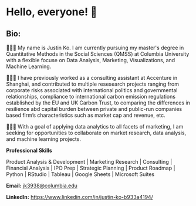 # **Hello, everyone!** 👋

## **Bio:**

👨🏻‍🎓 My name is Justin Ko. I am currently pursuing my master's degree in Quantitative Methods in the Social Sciences (QMSS) at Columbia University with a flexible focuse on Data Analysis, Marketing, Visualizations, and Machine Learning.

👨🏻‍💼 I have previously worked as a consulting assistant at Accenture in Shanghai, and contributed to multiple resesearch projects ranging from corporate risks associated with international politics and governmental relationships, compliance to international carbon emission regulations established by the EU and UK Carbon Trust, to comparing the differences in resilience abd capital burden between private and public-run companies based firm’s characteristics such as market cap and revenue, etc. 

👨🏻‍💻 With a goal of applying data analytics to all facets of marketing, I am seeking for opportunities to collaborate on market research, data analysis, and machine learning projects.

**Professional Skills**

Product Analysis & Development | Marketing Research | Consulting | Financial Analysis | IPO Prep | Strategic Planning | Product Roadmap | Python | RStudio | Tableau | Google Sheets | Microsoft Suites

**Email:** jk3938@columbia.edu

**LinkedIn:** https://www.linkedin.com/in/justin-ko-b933a4194/
